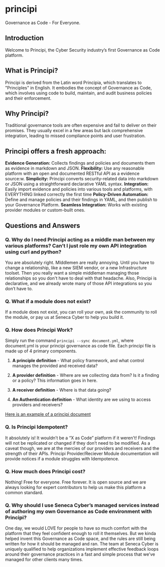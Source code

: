 # principi
Governance as Code - For Everyone. 

## Introduction

Welcome to Principi, the Cyber Security industry’s first Governance as Code platform.

## What is Principi?

Principi is derived from the Latin word Principia, which translates to "Principles" in English. It embodies the concept of Governance as Code, which involves using code to build, maintain, and audit business policies and their enforcement.

## Why Principi?

Traditional governance tools are often expensive and fail to deliver on their promises. They usually excel in a few areas but lack comprehensive integration, leading to missed compliance points and user frustration.

## Principi offers a fresh approach:

**Evidence Generation:** Collects findings and policies and documents them as evidence in markdown and JSON.
**Flexibility:** Use any reasonable platform with an open and documented RESTful API as a evidence source:w.
**Simplicity:** Principi converts security-related data into markdown or JSON using a straightforward declarative YAML syntax.
**Integration:** Easily import evidence and policies into various tools and platforms, with EVERYTHING linked correctly the first time
**Policy-Driven Automation:** Define and manage policies and their findings in YAML, and then publish to your Governance Platform. 
**Seamless Integration:** Works with existing provider modules or custom-built ones.

## Questions and Answers
### Q. Why do I need Principi acting as a middle man between my various platforms? Can’t I just role my own API integration using curl and python?  
You are absolutely right. MIddlemen are really annoying. Until you have to change a relationship, like a new SIEM vendor, or a new Infrastructure toolset. Then you really want a simple middleman managing those relationships so you don't have to deal with that headache. Also, Principi is declarative, and we already wrote many of those API integrations so you don’t have to. 

### Q. What if a module does not exist? 
If a module does not exist, you can roll your own, ask the community to roll the module, or pay us at Seneca Cyber to help you build it. 

### Q. How does Principi Work? 
Simply run the command `principi --sync document.yml`, where document.yml is your principi governance as code file. Each principi file is made up of 4 primary components. 

1. **A principle definition** - What policy framework, and what control manages the provided and received data?

2. **A provider definition** - Where are we collecting data from? Is it a finding or a policy? This information goes in here.

3. **A receiver definition** - Where is that data going?

4. **An Authentication definition** - What identity are we using to access providers and receivers?

[Here is an example of a principi document](https://github.com/seneca-cyber/principi/blob/main/example.yml)

### Q. Is Principi Idempotent? 
It absolutely is! It wouldn’t be a “X as Code” platform if it weren't! Findings will not be replicated or changed if they don’t need to be modified. As a caveat though, we are at the mercies of our providers and receivers and the strength of their APIs. Principi Provider/Reciever Module documentation will provide notices if a module struggles with Idempotence. 

### Q. How much does Principi cost? 
Nothing! Free for everyone. Free forever. It is open source and we are always looking for expert contributors to help us make this platform a common standard. 

### Q. Why should I use Seneca Cyber’s managed services instead of authoring my own Governance as Code environment with Principi? 
One day, we would LOVE for people to have so much comfort with the platform that they feel confident enough to roll it themselves. But we kinda helped invent this Governance as Code space, and the rules are still being written for how it should be managed and ran. The team at Seneca Cyber is uniquely qualified to help organizations implement effective feedback loops around their governance practices in a fast and simple process that we’ve managed for other clients many times.


